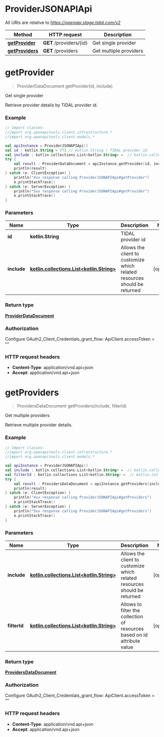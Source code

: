 # ProviderJSONAPIApi

All URIs are relative to *https://openapi.stage.tidal.com/v2*

Method | HTTP request | Description
------------- | ------------- | -------------
[**getProvider**](ProviderJSONAPIApi.md#getProvider) | **GET** /providers/{id} | Get single provider
[**getProviders**](ProviderJSONAPIApi.md#getProviders) | **GET** /providers | Get multiple providers


<a id="getProvider"></a>
# **getProvider**
> ProviderDataDocument getProvider(id, include)

Get single provider

Retrieve provider details by TIDAL provider id.

### Example
```kotlin
// Import classes:
//import org.openapitools.client.infrastructure.*
//import org.openapitools.client.models.*

val apiInstance = ProviderJSONAPIApi()
val id : kotlin.String = 771 // kotlin.String | TIDAL provider id
val include : kotlin.collections.List<kotlin.String> =  // kotlin.collections.List<kotlin.String> | Allows the client to customize which related resources should be returned
try {
    val result : ProviderDataDocument = apiInstance.getProvider(id, include)
    println(result)
} catch (e: ClientException) {
    println("4xx response calling ProviderJSONAPIApi#getProvider")
    e.printStackTrace()
} catch (e: ServerException) {
    println("5xx response calling ProviderJSONAPIApi#getProvider")
    e.printStackTrace()
}
```

### Parameters

Name | Type | Description  | Notes
------------- | ------------- | ------------- | -------------
 **id** | **kotlin.String**| TIDAL provider id |
 **include** | [**kotlin.collections.List&lt;kotlin.String&gt;**](kotlin.String.md)| Allows the client to customize which related resources should be returned | [optional]

### Return type

[**ProviderDataDocument**](ProviderDataDocument.md)

### Authorization


Configure OAuth2_Client_Credentials_grant_flow:
    ApiClient.accessToken = ""

### HTTP request headers

 - **Content-Type**: application/vnd.api+json
 - **Accept**: application/vnd.api+json

<a id="getProviders"></a>
# **getProviders**
> ProvidersDataDocument getProviders(include, filterId)

Get multiple providers

Retrieve multiple provider details.

### Example
```kotlin
// Import classes:
//import org.openapitools.client.infrastructure.*
//import org.openapitools.client.models.*

val apiInstance = ProviderJSONAPIApi()
val include : kotlin.collections.List<kotlin.String> =  // kotlin.collections.List<kotlin.String> | Allows the client to customize which related resources should be returned
val filterId : kotlin.collections.List<kotlin.String> =  // kotlin.collections.List<kotlin.String> | Allows to filter the collection of resources based on id attribute value
try {
    val result : ProvidersDataDocument = apiInstance.getProviders(include, filterId)
    println(result)
} catch (e: ClientException) {
    println("4xx response calling ProviderJSONAPIApi#getProviders")
    e.printStackTrace()
} catch (e: ServerException) {
    println("5xx response calling ProviderJSONAPIApi#getProviders")
    e.printStackTrace()
}
```

### Parameters

Name | Type | Description  | Notes
------------- | ------------- | ------------- | -------------
 **include** | [**kotlin.collections.List&lt;kotlin.String&gt;**](kotlin.String.md)| Allows the client to customize which related resources should be returned | [optional]
 **filterId** | [**kotlin.collections.List&lt;kotlin.String&gt;**](kotlin.String.md)| Allows to filter the collection of resources based on id attribute value | [optional]

### Return type

[**ProvidersDataDocument**](ProvidersDataDocument.md)

### Authorization


Configure OAuth2_Client_Credentials_grant_flow:
    ApiClient.accessToken = ""

### HTTP request headers

 - **Content-Type**: application/vnd.api+json
 - **Accept**: application/vnd.api+json

